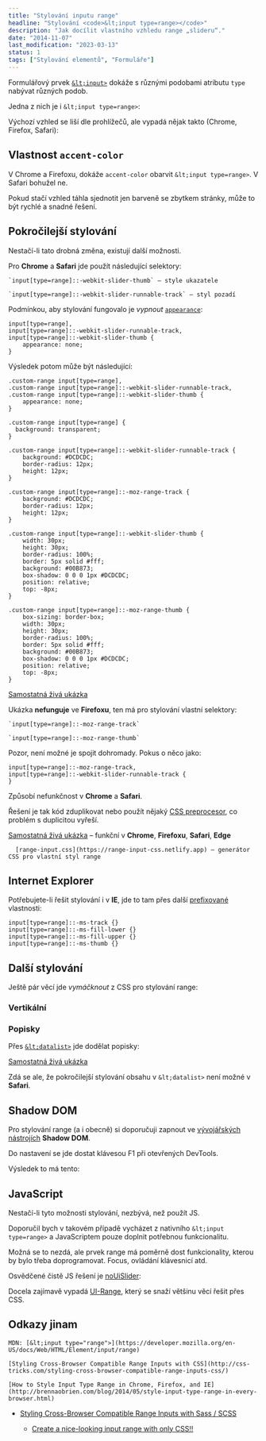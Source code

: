 ```yaml
---
title: "Stylování inputu range"
headline: "Stylování <code>&lt;input type=range></code>"
description: "Jak docílit vlastního vzhledu range „slideru“."
date: "2014-11-07"
last_modification: "2023-03-13"
status: 1
tags: ["Stylování elementů", "Formuláře"]
---
```


Formulářový prvek [`&lt;input>`](/input) dokáže s různými podobami atributu `type` nabývat různých podob.

Jedna z nich je i `&lt;input type=range>`:

Výchozí vzhled se liší dle prohlížečů, ale vypadá nějak takto (Chrome, Firefox, Safari):

## Vlastnost `accent-color`

V Chrome a Firefoxu, dokáže `accent-color` obarvit `&lt;input type=range>`. V Safari bohužel ne.

Pokud stačí vzhled táhla sjednotit jen barveně se zbytkem stránky, může to být rychlé a snadné řešení.

## Pokročilejší stylování

Nestačí-li tato drobná změna, existují další možnosti.

Pro **Chrome** a **Safari** jde použít následující selektory:

    `input[type=range]::-webkit-slider-thumb` – style ukazatele

    `input[type=range]::-webkit-slider-runnable-track` – styl pozadí

Podmínkou, aby stylování fungovalo je *vypnout* [`appearance`](/appearance):

```
input[type=range],
input[type=range]::-webkit-slider-runnable-track,
input[type=range]::-webkit-slider-thumb {
    appearance: none;
}
```

Výsledek potom může být následující:

    .custom-range input[type=range],
    .custom-range input[type=range]::-webkit-slider-runnable-track,
    .custom-range input[type=range]::-webkit-slider-thumb {
        appearance: none;
    }
    
    .custom-range input[type=range] {
      background: transparent;
    }

    .custom-range input[type=range]::-webkit-slider-runnable-track {
        background: #DCDCDC;
        border-radius: 12px;
        height: 12px;
    }

    .custom-range input[type=range]::-moz-range-track {
        background: #DCDCDC;
        border-radius: 12px;
        height: 12px;
    }    

    .custom-range input[type=range]::-webkit-slider-thumb {
        width: 30px;
        height: 30px;
        border-radius: 100%;
        border: 5px solid #fff;
        background: #00B873;
        box-shadow: 0 0 0 1px #DCDCDC;
        position: relative;
        top: -8px;
    }  

    .custom-range input[type=range]::-moz-range-thumb {
        box-sizing: border-box;
        width: 30px;
        height: 30px;
        border-radius: 100%;
        border: 5px solid #fff;
        background: #00B873;
        box-shadow: 0 0 0 1px #DCDCDC;
        position: relative;
        top: -8px;
    }      

[Samostatná živá ukázka](http://kod.djpw.cz/izid)

Ukázka **nefunguje** ve **Firefoxu**, ten má pro stylování vlastní selektory:

    `input[type=range]::-moz-range-track`

    `input[type=range]::-moz-range-thumb`

Pozor, není možné je spojit dohromady. Pokus o něco jako:

```
input[type=range]::-moz-range-track,
input[type=range]::-webkit-slider-runnable-track {
}
```

Způsobí nefunkčnost v **Chrome** a **Safari**.

Řešení je tak kód zduplikovat nebo použít nějaký [CSS preprocesor](/preprocesory), co problém s duplicitou vyřeší.

[Samostatná živá ukázka](http://kod.djpw.cz/lzid) – funkční v **Chrome**, **Firefoxu**, **Safari**, **Edge**

      [range-input.css](https://range-input-css.netlify.app) – generátor CSS pro vlastní styl range

## Internet Explorer

Potřebujete-li řešit stylování i v **IE**, jde to tam přes další [prefixované](/css-prefixy) vlastnosti:

```
input[type=range]::-ms-track {}
input[type=range]::-ms-fill-lower {}
input[type=range]::-ms-fill-upper {}
input[type=range]::-ms-thumb {}
```

## Další stylování

Ještě pár věcí jde *vymáčknout* z CSS pro stylování range:

### Vertikální

### Popisky

Přes [`&lt;datalist>`](/datalist) jde dodělat popisky:

[Samostatná živá ukázka](http://kod.djpw.cz/pzid)

Zdá se ale, že pokročilejší stylování obsahu v `&lt;datalist>` není možné v **Safari**.

## Shadow DOM

Pro stylování range (a i obecně) si doporučuji zapnout ve [vývojářských nástrojích](/vyvojarske-nastoje) **Shadow DOM**.

Do nastavení se jde dostat klávesou F1 při otevřených DevTools.

Výsledek to má tento:

## JavaScript

Nestačí-li tyto možnosti stylování, nezbývá, než použít JS.

Doporučil bych v takovém případě vycházet z nativního `&lt;input type=range>` a JavaScriptem pouze doplnit potřebnou funkcionalitu.

Možná se to nezdá, ale prvek range má poměrně dost funkcionality, kterou by bylo třeba doprogramovat. Focus, ovládání klávesnicí atd.

Osvědčené čistě JS řešení je [noUiSlider](https://github.com/leongersen/noUiSlider):

Docela zajímavě vypadá [UI-Range](https://github.com/yairEO/ui-range), který se snaží většinu věcí řešit přes CSS.

## Odkazy jinam

    MDN: [&lt;input type="range">](https://developer.mozilla.org/en-US/docs/Web/HTML/Element/input/range)

    [Styling Cross-Browser Compatible Range Inputs with CSS](http://css-tricks.com/styling-cross-browser-compatible-range-inputs-css/)

    [How to Style Input Type Range in Chrome, Firefox, and IE](http://brennaobrien.com/blog/2014/05/style-input-type-range-in-every-browser.html)

- [Styling Cross-Browser Compatible Range Inputs with Sass / SCSS](https://github.com/darlanrod/input-range-scss)

  - [Create a nice-looking input range with only CSS!!](https://sipsandbits.com/2020/10/21/create-a-nice-looking-input-range-with-only-css/)
